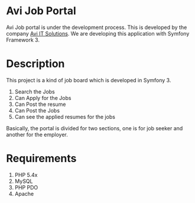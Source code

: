 Avi Job Portal
==============

Avi Job portal is under the development process. This is developed by the company <a href="http://aviitsolutions.com" target="_blank">Avi IT Solutions</a>. We are developing this application with Symfony Framework 3. 

Description
============
This project is a kind of job board which is developed in Symfony 3.
1) Search the Jobs
2) Can Apply for the Jobs
3) Can Post the resume
4) Can Post the Jobs
5) Can see the applied resumes for the jobs

Basically, the portal is divided for two sections, one is for job seeker and another for the employer.

Requirements
=============
1) PHP 5.4x
2) MySQL
3) PHP PDO
4) Apache
